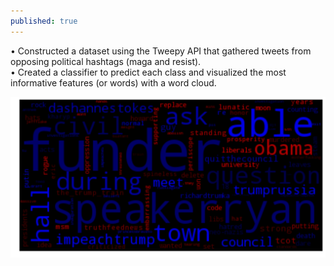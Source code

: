 ```yaml
---
published: true
---
```

•	Constructed a dataset using the Tweepy API that gathered tweets from opposing political hashtags (maga and resist).  
•	Created a classifier to predict each class and visualized the most informative features (or words) with a word cloud.

 ![Findings from the project visualized in a WordCloud](./Project_Images/TwitterPolitics.png)